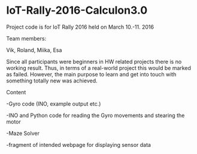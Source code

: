 # IoT-Rally-2016-Calculon3.0
Project code is for IoT Rally 2016 held on March 10.-11. 2016

Team members:

   Vik, Roland, Miika, Esa 

Since all participants were beginners in HW related projects there is no working result. Thus, in terms of a real-world project this would be marked as failed. However, the main purpose to learn and get into touch with something totally new was achieved.

Content

  -Gyro code (INO, example output etc.)

  -INO and Python code for reading the Gyro movements and stearing the motor

  -Maze Solver

  -fragment of intended webpage for displaying sensor data
